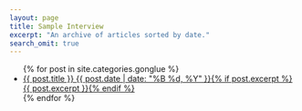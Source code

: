 ```yaml
---
layout: page
title: Sample Interview
excerpt: "An archive of articles sorted by date."
search_omit: true
---
```


<ul class="post-list">
{% for post in site.categories.gonglue %}
  <li><article><a href="{{ site.url }}{{ post.url }}">{{ post.title }} <span class="entry-date"><time datetime="{{ post.date | date_to_xmlschema }}">{{ post.date | date: "%B %d, %Y" }}</time></span>{% if post.excerpt %} <span class="excerpt">{{ post.excerpt }}</span>{% endif %}</a></article></li>
{% endfor %}
</ul>
